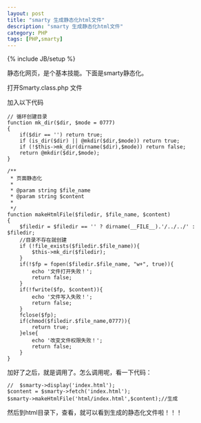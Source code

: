 ```yaml
---
layout: post
title: "smarty 生成静态化html文件"
description: "smarty 生成静态化html文件"
category: PHP
tags: [PHP,smarty]
---
```

{% include JB/setup %}

<p>静态化网页，是个基本技能。下面是smarty静态化。</p>
<p>打开Smarty.class.php 文件</p>
<p>加入以下代码</p>

    // 循环创建目录 
    function mk_dir($dir, $mode = 0777) 
    { 
        if($dir == '') return true;
        if (is_dir($dir) || @mkdir($dir,$mode)) return true; 
        if (!$this->mk_dir(dirname($dir),$mode)) return false; 
        return @mkdir($dir,$mode); 
    } 

    /**
     * 页面静态化
     * 
     * @param string $file_name  
     * @param string $content
     *
     */
    function makeHtmlFile($filedir, $file_name, $content)
    {
        $filedir = $filedir == '' ? dirname(__FILE__).'/../../' : $filedir;
        //目录不存在就创建
        if (!file_exists($filedir.$file_name)){
            $this->mk_dir($filedir);
        }
        if(!$fp = fopen($filedir.$file_name, "w+", true)){
            echo '文件打开失败！';
            return false;
        }
        if(!fwrite($fp, $content)){
            echo '文件写入失败！';
            return false;
        }
        fclose($fp);
        if(chmod($filedir.$file_name,0777)){
            return true;
        }else{
            echo '改变文件权限失败！';
            return false;
        }   
    }


<p>加好了之后，就是调用了。怎么调用呢，看一下代码：</p>

    //  $smarty->display('index.html');
    $content = $smarty->fetch('index.html');
    $smarty->makeHtmlFile('html/index.html',$content);//生成


<p>然后到html目录下，查看，就可以看到生成的静态化文件啦！！！</p>